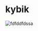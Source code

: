 # kybik
![fdfddfdssa](https://user-images.githubusercontent.com/68651897/202851096-dabacc82-8a62-4ad5-b009-50bdcb114016.svg)
